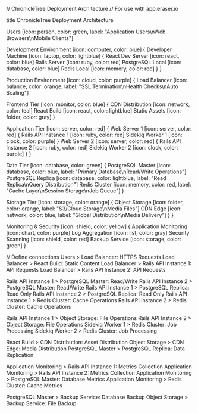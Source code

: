 // ChronicleTree Deployment Architecture
// For use with app.eraser.io

title ChronicleTree Deployment Architecture

Users [icon: person, color: green, label: "Application Users\nWeb Browsers\nMobile Clients"]

Development Environment [icon: computer, color: blue] {
  Developer Machine [icon: laptop, color: lightblue] {
    React Dev Server [icon: react, color: blue]
    Rails Server [icon: ruby, color: red]
    PostgreSQL Local [icon: database, color: blue]
    Redis Local [icon: memory, color: red]
  }
}

Production Environment [icon: cloud, color: purple] {
  Load Balancer [icon: balance, color: orange, label: "SSL Termination\nHealth Checks\nAuto Scaling"]
  
  Frontend Tier [icon: monitor, color: blue] {
    CDN Distribution [icon: network, color: teal]
    React Build [icon: react, color: lightblue]
    Static Assets [icon: folder, color: gray]
  }
  
  Application Tier [icon: server, color: red] {
    Web Server 1 [icon: server, color: red] {
      Rails API Instance 1 [icon: ruby, color: red]
      Sidekiq Worker 1 [icon: clock, color: purple]
    }
    Web Server 2 [icon: server, color: red] {
      Rails API Instance 2 [icon: ruby, color: red]
      Sidekiq Worker 2 [icon: clock, color: purple]
    }
  }
  
  Data Tier [icon: database, color: green] {
    PostgreSQL Master [icon: database, color: blue, label: "Primary Database\nRead/Write Operations"]
    PostgreSQL Replica [icon: database, color: lightblue, label: "Read Replica\nQuery Distribution"]
    Redis Cluster [icon: memory, color: red, label: "Cache Layer\nSession Storage\nJob Queue"]
  }
  
  Storage Tier [icon: storage, color: orange] {
    Object Storage [icon: folder, color: orange, label: "S3/Cloud Storage\nMedia Files"]
    CDN Edge [icon: network, color: blue, label: "Global Distribution\nMedia Delivery"]
  }
}

Monitoring & Security [icon: shield, color: yellow] {
  Application Monitoring [icon: chart, color: purple]
  Log Aggregation [icon: list, color: gray]
  Security Scanning [icon: shield, color: red]
  Backup Service [icon: storage, color: green]
}

// Define connections
Users > Load Balancer: HTTPS Requests
Load Balancer > React Build: Static Content
Load Balancer > Rails API Instance 1: API Requests
Load Balancer > Rails API Instance 2: API Requests

Rails API Instance 1 > PostgreSQL Master: Read/Write
Rails API Instance 2 > PostgreSQL Master: Read/Write
Rails API Instance 1 > PostgreSQL Replica: Read Only
Rails API Instance 2 > PostgreSQL Replica: Read Only
Rails API Instance 1 > Redis Cluster: Cache Operations
Rails API Instance 2 > Redis Cluster: Cache Operations

Rails API Instance 1 > Object Storage: File Operations
Rails API Instance 2 > Object Storage: File Operations
Sidekiq Worker 1 > Redis Cluster: Job Processing
Sidekiq Worker 2 > Redis Cluster: Job Processing

React Build > CDN Distribution: Asset Distribution
Object Storage > CDN Edge: Media Distribution
PostgreSQL Master > PostgreSQL Replica: Data Replication

Application Monitoring > Rails API Instance 1: Metrics Collection
Application Monitoring > Rails API Instance 2: Metrics Collection
Application Monitoring > PostgreSQL Master: Database Metrics
Application Monitoring > Redis Cluster: Cache Metrics

PostgreSQL Master > Backup Service: Database Backup
Object Storage > Backup Service: File Backup
